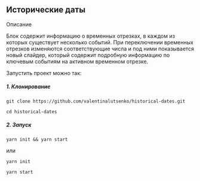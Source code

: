 ## Исторические даты


Описание

Блок содержит информацию о временных отрезках, в каждом из которых существует несколько событий. При переключении временных отрезков изменяются соответствующие числа и под ними показывается новый слайдер, который содержит подробную информацию по ключевым событиям на активном временном отрезке.

Запустить проект можно так:

##### 1. Клонирование
```
git clone https://github.com/valentinalutsenko/historical-dates.git
```

```
cd historical-dates
```

##### 2. Запуск

```
yarn init && yarn start
```

или

```
yarn init
```

```
yarn start
```
